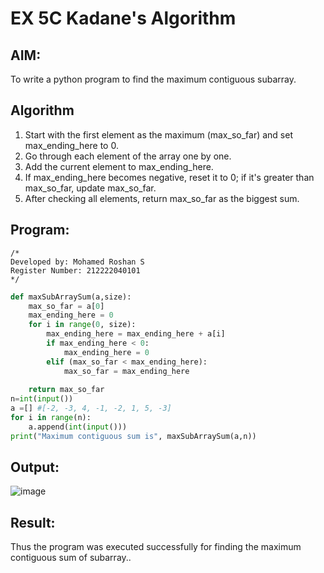 # EX 5C Kadane's Algorithm

## AIM:
To write a python program to find the maximum contiguous subarray.


## Algorithm
1. Start with the first element as the maximum (max_so_far) and set max_ending_here to 0.
2. Go through each element of the array one by one.
3. Add the current element to max_ending_here.
4. If max_ending_here becomes negative, reset it to 0; if it's greater than max_so_far, update max_so_far.
5. After checking all elements, return max_so_far as the biggest sum.

## Program:
```
/*
Developed by: Mohamed Roshan S
Register Number: 212222040101
*/
```
```py
def maxSubArraySum(a,size):
    max_so_far = a[0]
    max_ending_here = 0
    for i in range(0, size):
        max_ending_here = max_ending_here + a[i]
        if max_ending_here < 0:
            max_ending_here = 0
        elif (max_so_far < max_ending_here):
            max_so_far = max_ending_here
              
    return max_so_far
n=int(input())  
a =[] #[-2, -3, 4, -1, -2, 1, 5, -3]
for i in range(n):
    a.append(int(input()))
print("Maximum contiguous sum is", maxSubArraySum(a,n))
```

## Output:
![image](https://github.com/user-attachments/assets/5eb49e77-c9a9-4b15-a9b2-ae67b948ab3c)




## Result:
Thus the program was executed successfully for finding the maximum contiguous sum of subarray..

